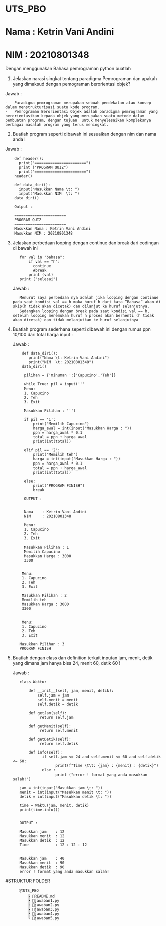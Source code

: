 # UTS_PBO
# Nama	: Ketrin Vani Andini
# NIM	: 20210801348


Dengan menggunakan Bahasa pemrograman python buatlah

1.	Jelaskan narasi singkat tentang paradigma Pemrograman dan apakah yang dimaksud
dengan pemograman berorientasi objek?

  Jawab : 

    -	Paradigma pemrograman merupakan sebuah pendekatan atau konsep dalam menstrukturisasi suatu kode program.
    -	Pemrograman Berorientasi Objek adalah paradigma pemrograman yang berorientasikan kepada objek yang merupakan suatu metode dalam pembuatan program, dengan tujuan  untuk menyelesaikan kompleksnya berbagai masalah program yang terus meningkat.
    
2. Buatlah program seperti dibawah ini sesuaikan dengan nim dan nama anda !

  Jawab : 
  
        def header():
          print("=======================")
          print ("PROGRAM QUIZ")
          print("=======================")
        header()
        
        def data_diri():
          input("Masukkan Nama \t: ")
          input("Masukkan NIM  \t: ")
        data_diri()

        Output :
        
        =======================
        PROGRAM QUIZ
        =======================
        Masukkan Nama : Ketrin Vani Andini
        Masukkan NIM : 20210801348
        
3. Jelaskan perbedaan looping dengan continue dan break dari codingan di bawah ini 
          
          for val in "bahasa": 
              if val == "h": 
                continue 
                #break
              print (val) 
          print ("selesai")
          
   Jawab :
   
          Menurut saya perbedaan nya adalah jika looping dengan continue pada saat kondisi val == h maka huruf h dari kata “Bahasa” akan di skip(h tidak akan dicetak) dan dilanjut ke huruf selanjutnya.
          Sedangkan looping dengan break pada saat kondisi val == h, setelah looping menemukan huruf h proses akan berhenti (h tidak akan dicetak) dan tidak melanjutkan ke huruf selanjutnya
          
4. Buatlah program sederhana seperti dibawah ini dengan rumus ppn 10/100 dari total harga input :

   Jawab :
   
           def data_diri():
              print("Nama \t: Ketrin Vani Andini")
              print("NIM  \t: 20210801348")
           data_diri()

            pilihan = {'minuman ':['Capucino','Teh']}
            
            while True: pil = input('''
            Menu:
            1. Capucino
            2. Teh
            3. Exit
            
            Masukkan Pilihan : ''')
            
            if pil == '1':
                print("Memilih Capucino")
                harga_awal = int(input("Masukkan Harga : "))
                ppn = harga_awal * 0.1
                total = ppn + harga_awal
                print(int(total))

            elif pil == '2':
                print("Memilih teh")
                harga = int(input("Masukkan Harga : "))
                ppn = harga_awal * 0.1
                total = ppn + harga_awal
                print(int(total))

            else:
                print("PROGRAM FINISH")
                break
                
            OUTPUT :
            
            
            Nama    : Ketrin Vani Andini
            NIM     : 20210801348

            Menu:
            1. Capucino
            2. Teh
            3. Exit

            Masukkan Pilihan : 1
            Memilih Capucino
            Masukkan Harga : 3000
            3300


           Menu:
           1. Capucino
           2. Teh
           3. Exit

           Masukkan Pilihan : 2
           Memilih teh
           Masukkan Harga : 3000
           3300


           Menu:
           1. Capucino
           2. Teh
           3. Exit

          Masukkan Pilihan : 3
          PROGRAM FINISH

5. Buatlah dengan class dan definition terkait inputan jam, menit, detik yang dimana jam hanya bisa 24, menit 60, detik 60 !

   Jawab :
   
          class Waktu:

              def __init__(self, jam, menit, detik):
                  self.jam = jam
                  self.menit = menit
                  self.detik = detik
    
              def getJam(self):
                   return self.jam
                   
              def getMenit(self):
                   return self.menit
    
              def getDetik(self):
                   return self.detik
    
              def info(self):
                    if self.jam <= 24 and self.menit <= 60 and self.detik <= 60:
                          print(f"Time \t\t: {jam} : {menit} : {detik}")
                    else :
                          print ("error ! format yang anda masukkan salah!")
    
          jam = int(input("Masukkan jam \t: "))
          menit = int(input("Masukkan menit \t: "))
          detik = int(input("Masukkan detik \t: "))

          time = Waktu(jam, menit, detik)
          print(time.info())
          
          
          OUTPUT :
          
          Masukkan jam    : 12
          Masukkan menit  : 12
          Masukkan detik  : 12
          Time            : 12 : 12 : 12
          
          
          Masukkan jam    : 40
          Masukkan menit  : 90
          Masukkan detik  : 90
          error ! format yang anda masukkan salah!
          

#STRUKTUR FOLDER

          📦UTS_PBO
              ┣ 📜README.md
              ┣ 📜jawaban1.py
              ┣ 📜jawaban2.py
              ┣ 📜jawaban3.py
              ┣ 📜jawaban4.py
              ┗ 📜jawaban5.py
